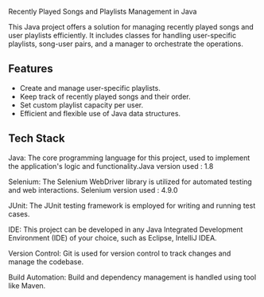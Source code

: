 
Recently Played Songs and Playlists Management in Java

This Java project offers a solution for managing recently played songs and user playlists efficiently. It includes classes for handling user-specific playlists, song-user pairs, and a manager to orchestrate the operations.



## Features

- Create and manage user-specific playlists.
- Keep track of recently played songs and their order.
- Set custom playlist capacity per user.
- Efficient and flexible use of Java data structures.


## Tech Stack

Java: The core programming language for this project, used to implement the application's logic and functionality.Java version used : 1.8 

Selenium: The Selenium WebDriver library is utilized for automated testing and web interactions. Selenium version used : 4.9.0

JUnit: The JUnit testing framework is employed for writing and running test cases.

IDE: This project can be developed in any Java Integrated Development Environment (IDE) of your choice, such as Eclipse, IntelliJ IDEA.

Version Control: Git is used for version control to track changes and manage the codebase.

Build Automation: Build and dependency management is handled using tool like Maven.




